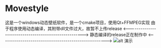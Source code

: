 # Movestyle
这是一个windows动态壁纸软件，是一个cmake项目，使用Qt+FFMPEG实现
由于程序使用动态编译，其附带dll文件过大，故暂不上传release
<------------------------------------------------------>
静态编译的release正在制作中
<------------------------------------------------------>
![alt 演示](https://github.com/zww520/Movestyle/blob/master/%E6%BC%94%E7%A4%BA.gif)

